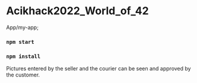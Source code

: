 # Acikhack2022_World_of_42
App/my-app;
### `npm start`
### `npm install`

Pictures entered by the seller and the courier can be seen and approved by the customer.
